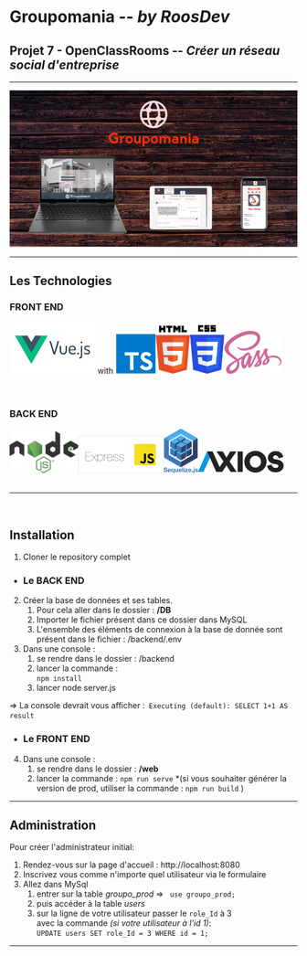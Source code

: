 # **Groupomania**  --  *by RoosDev* 

## Projet 7 - OpenClassRooms  -- *Créer un réseau social d'entreprise*
---

![Groupomania App - Responsive](./readme/Readme-Grouporama-800.png "Aperçu des Devices")

---
## **Les Technologies**

### **FRONT END** <br />
<img src="./readme/vueJS.png" width="150px" alt="VueJS 3.23 - SFC - Script Setup & Composition API"> with
<img src="./readme/Typescript.png" width="70px" alt="TypeScript - FrontEnd"><img src="./readme/html5.png" width="60px" alt="HTML5"><img src="./readme/css3.png" width="60px" alt="CSS3"><img src="./readme/sass.png" width="100px" alt="SASS">
<br />
<br />
<br />

### **BACK END** <br />
<img src="./readme/nodeJS.png" width="120px" alt="NodeJS v16.x"><img src="./readme/expressJS.png" width="150px" alt="Express"><img src="./readme/sequelize-logo.png" width="60px" alt="Sequelize"><img src="./readme/Axios.png" width="150px" alt="Axios">
 <br />
 <br />

---

 <br />

## **Installation**


1. Cloner le repository complet

* ### Le BACK END
2. Créer la base de données et ses tables.
   1. Pour cela aller dans le dossier : **/DB**
   2. Importer le fichier présent dans ce dossier dans MySQL
   3. L'ensemble des éléments de connexion à la base de donnée sont présent dans le fichier : /backend/.env 
3. Dans une console :
   1. se rendre dans le dossier : /backend
   2. lancer la commande :   
    ``` npm install ```
   3. lancer node server.js

=> La console devrait vous afficher :``` Executing (default): SELECT 1+1 AS result```

* ### Le FRONT END
4. Dans une console :
   1. se rendre dans le dossier : **/web**
   2. lancer la commande :
   ``` npm run serve ```
   *(si vous souhaiter générer la version de prod, utiliser la commande : ```npm run build``` )
    
---

## **Administration**

Pour créer l'administrateur initial: 

1. Rendez-vous sur la page d'accueil : http://localhost:8080 
2. Inscrivez vous comme n'importe quel utilisateur via le formulaire
3. Allez dans MySql 
   1. entrer sur la table *groupo_prod*   =>    ``` use groupo_prod;``` 
   2. puis accéder à la table *users* 
   3. sur la ligne de votre utilisateur passer le ```role_Id``` à 3 <br /> avec la commande *(si votre utilisateur à l'id 1)*: <br />
    ```UPDATE users SET role_Id = 3 WHERE id = 1; ```  

---
